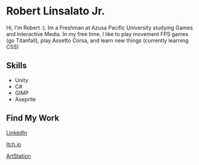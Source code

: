 # Robert Linsalato Jr.
Hi, I'm Robert :). Im a Freshman at Azusa Pacific University studying Games and Interactive Media. In my free time, I like to play movement FPS games (go Titanfall), play Assetto Corsa, and learn new things (currently learning CSS)

## Skills
- Unity
- C#
- GIMP
- Aseprite

## Find My Work
[LinkedIn](https://www.linkedin.com/in/robert-linsalato-jr/)

[itch.io](thatfish4261.itch.io)

[ArtStation](https://www.artstation.com/robertlinsalato)



<!---
ThatFish4261/ThatFish4261 is a ✨ special ✨ repository because its `README.md` (this file) appears on your GitHub profile.
You can click the Preview link to take a look at your changes.
--->
